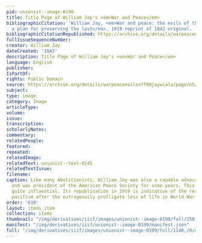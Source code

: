 ```yaml
---
pid: unionist--image-0198
title: Title Page of William Jay's <em>War and Peace</em>
bibliographicCitation: 'William Jay, <em>War and peace: the evils of the first and
  a plan for preserving the last</em>, 1919 reprint of 1842 original. '
bibliographicCitationRepublished: https://archive.org/details/warpeaceevilsoff00jaywiala/page/n5/mode/2up
fullIssueSequenceNumber: 
creator: William Jay
dateCreated: '1842'
description: Title Page of William Jay's <em>War and Peace</em>
language: English
publisher: 
IsPartOf: 
rights: Public Domain
source: https://archive.org/details/warpeaceevilsoff00jaywiala/page/n5/mode/2up
subject: 
type: image
category: Image
articleType: 
volume: 
issue: 
transcription: 
scholarlyNotes: 
commentary: 
relatedPeople: 
featured: 
repeated: 
relatedImage: 
relatedText: unionist--text-0145
relatedTextIssue: 
filename: 
caption: Like many Abolitionists, William Jay was also a capable advocate of Peace,
  and was president of the American Peace Society for some years. This 1842 work was
  quite influential. Its republication in 1919 is indicative of the resurgence of
  pacifism after the outrageously profligate loss of life in World War I.
order: '610'
layout: items_item
collection: items
thumbnail: "/img/derivatives/iiif/images/unionist--image-0199/full/250,/0/default.jpg"
manifest: "/img/derivatives/iiif/unionist--image-0199/manifest.json"
full: "/img/derivatives/iiif/images/unionist--image-0199/full/1140,/0/default.jpg"
---
```

